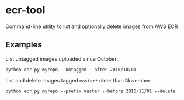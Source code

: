 # ecr-tool
Command-line utility to list and optionally delete images from AWS ECR

## Examples

List untagged images uploaded since October:

	python ecr.py myrepo --untagged --after 2016/10/01

List and delete images tagged `master*` older than November:

	python ecr.py myrepo --prefix master --before 2016/11/01 --delete
